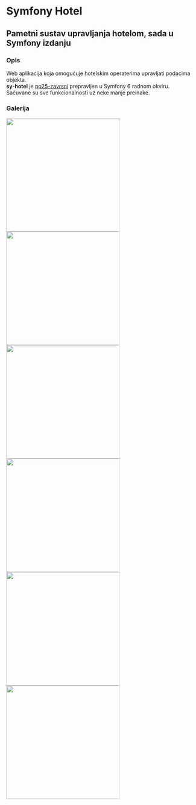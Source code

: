 # Symfony Hotel
## Pametni sustav upravljanja hotelom, sada u Symfony izdanju

### Opis
Web aplikacija koja omogućuje hotelskim operaterima upravljati podacima objekta. </br>
**sy-hotel** je [pp25-zavrsni](https://github.com/filip-kr/pp25-zavrsni/) prepravljen u Symfony 6 radnom okviru. </br>
Sačuvane su sve funkcionalnosti uz neke manje preinake.

### Galerija
<p float="left">
  <img src="https://user-images.githubusercontent.com/102315034/208883823-10597ee4-3b11-4d16-a3b4-48a851c174a9.png" width="300"/>
  <img src="https://user-images.githubusercontent.com/102315034/208883126-b8acce65-e6b9-4072-b0c2-f2f21b6900d1.png" width="300"/>
  <img src="https://user-images.githubusercontent.com/102315034/208751075-6b44e044-f51a-40ac-865d-86bd4b767ae5.png" width="300"/>
  <img src="https://user-images.githubusercontent.com/102315034/208879810-1e67f524-e547-4201-a755-a9460828a648.png" width="300"/>
  <img src="https://user-images.githubusercontent.com/102315034/208751095-abeb287e-e49a-41b1-a094-186cf641a359.png" width="300"/>
  <img src="https://user-images.githubusercontent.com/102315034/208883128-d0e0822c-0b85-4003-8183-8781cb9f7fd5.png" width="300"/>
</p>
